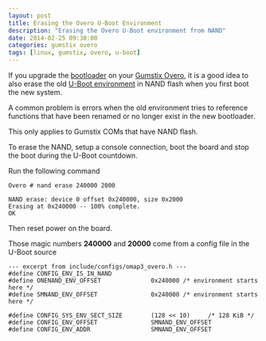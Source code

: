 ```yaml
---
layout: post
title: Erasing the Overo U-Boot Environment
description: "Erasing the Overo U-Boot environment from NAND"
date: 2014-02-25 09:30:00
categories: gumstix overo
tags: [linux, gumstix, overo, u-boot]
---
```


If you upgrade the [bootloader][uboot] on your [Gumstix Overo][overo], it is
a good idea to also erase the old [U-Boot environment][uboot-env] in NAND flash
when you first boot the new system.

A common problem is errors when the old environment tries to reference functions
that have been renamed or no longer exist in the new bootloader.

This only applies to Gumstix COMs that have NAND flash.

To erase the NAND, setup a console connection, boot the board and stop the boot
during the U-Boot countdown.

Run the following command

    Overo # nand erase 240000 2000

    NAND erase: device 0 offset 0x240000, size 0x2000
    Erasing at 0x240000 -- 100% complete.
    OK

Then reset power on the board.

Those magic numbers **240000** and **20000** come from a config file in the
U-Boot source

    --- excerpt from include/configs/omap3_overo.h ---
    #define CONFIG_ENV_IS_IN_NAND
    #define ONENAND_ENV_OFFSET              0x240000 /* environment starts here */
    #define SMNAND_ENV_OFFSET               0x240000 /* environment starts here */
    
    #define CONFIG_SYS_ENV_SECT_SIZE        (128 << 10)     /* 128 KiB */
    #define CONFIG_ENV_OFFSET               SMNAND_ENV_OFFSET
    #define CONFIG_ENV_ADDR                 SMNAND_ENV_OFFSET


[overo]: https://store.gumstix.com/index.php/category/33/
[uboot]: http://en.wikipedia.org/wiki/Das_U-Boot
[uboot-env]: http://www.denx.de/wiki/view/DULG/UBootEnvVariables
